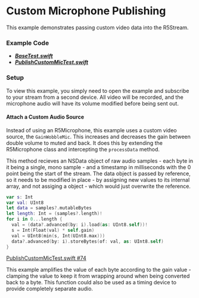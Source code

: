 # Custom Microphone Publishing

This example demonstrates passing custom video data into the R5Stream.

### Example Code
- ***[BaseTest.swift](../BaseTest.swift)***
- ***[PublishCustomMicTest.swift](PublishCustomMicTest.swift)***

### Setup

To view this example, you simply need to open the example and subscribe to your stream from a second device.  All video will be recorded, and the microphone audio will have its volume modified before being sent out.

#### Attach a Custom Audio Source

Instead of using an R5Microphone, this example uses a custom video source, the `GainWobbleMic`. This increases and decreases the gain between double volume to muted and back. It does this by extending the R5Microphone class and intercepting the `processData` method.

This method recieves an NSData object of raw audio samples - each byte in it being a single, mono sample - and a timestamp in milliseconds with the 0 point being the start of the stream. The data object is passed by reference, so it needs to be modified in place - by assigning new values to its internal array, and not assiging a object - which would just overwrite the reference.

```Swift
var s: Int
var val: UInt8
let data = samples?.mutableBytes
let length: Int = (samples?.length)!
for i in 0...length {
  val = (data?.advanced(by: i).load(as: UInt8.self))!
  s = Int(Float(val) * self.gain)
  val = UInt8(min(s, Int(UInt8.max)))
  data?.advanced(by: i).storeBytes(of: val, as: UInt8.self)
}
```

[PublishCustomMicTest.swift #74](PublishCustomMicTest.swift#L74)

This example amplifies the value of each byte according to the gain value - clamping the value to keep it from wrapping around when being converted back to a byte. This function could also be used as a timing device to provide completely separate audio.
